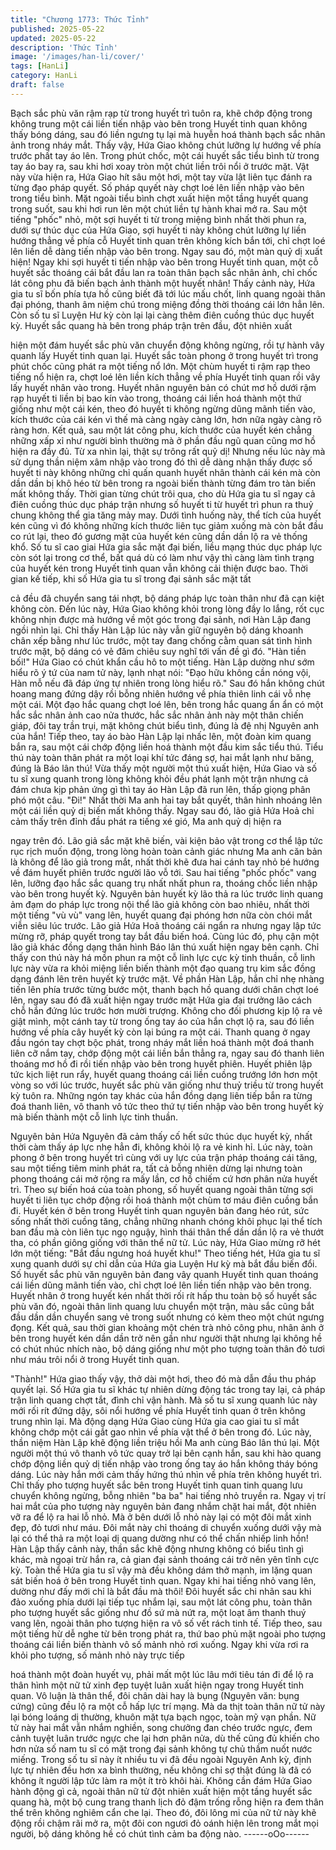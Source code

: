 ```yaml
---
title: "Chương 1773: Thức Tỉnh"
published: 2025-05-22
updated: 2025-05-22
description: 'Thức Tỉnh'
image: '/images/han-li/cover/'
tags: [HanLi]
category: HanLi
draft: false
---
```


Bạch sắc phù văn rậm rạp từ trong huyết trì tuôn ra, khẽ chớp
động trong không trung một cái liền tiến nhập vào bên trong Huyết
tinh quan không thấy bóng dáng, sau đó liền ngưng tụ lại mà
huyễn hoá thành bạch sắc nhân ảnh trong nháy mắt.
Thấy vậy, Hứa Giao không chút lưỡng lự hướng về phía trước
phất tay áo lên. Trong phút chốc, một cái huyết sắc tiểu bình từ
trong tay áo bay ra, sau khi hơi xoay tròn một chút liền trôi nổi ở
trước mặt.
Vật này vừa hiện ra, Hứa Giao hít sâu một hơi, một tay vừa lật
liên tục đánh ra từng đạo pháp quyết. Số pháp quyết này chợt loé
lên liền nhập vào bên trong tiểu bình. Mặt ngoài tiểu bình chợt
xuất hiện một tầng huyết quang trong suốt, sau khi hơi run lên
một chút liền tự hành khai mở ra.
Sau một tiếng "phốc" nhỏ, một sợi huyết ti từ trong miệng bình
nhất thời phun ra, dưới sự thúc dục của Hứa Giao, sợi huyết ti
này không chút lưỡng lự liền hướng thẳng về phía cỗ Huyết tinh
quan trên không kích bắn tới, chỉ chợt loé lên liền dễ dàng tiến
nhập vào bên trong. Ngay sau đó, một màn quỷ dị xuất hiện!
Ngay khi sợi huyết ti tiến nhập vào bên trong Huyết tinh quan, một
cỗ huyết sắc thoáng cái bắt đầu lan ra toàn thân bạch sắc nhân
ảnh, chỉ chốc lát công phu đã biến bạch ảnh thành một huyết
nhân!
Thấy cảnh này, Hứa gia tu sĩ bốn phía tựa hồ cũng biết đã tới lúc
mấu chốt, linh quang ngoài thân đại phóng, thanh âm niệm chú
trong miệng đồng thời thoáng cái lớn hẳn lên. Còn số tu sĩ Luyện
Hư kỳ còn lại lại càng thêm điên cuồng thúc dục huyết kỳ.
Huyết sắc quang hà bên trong pháp trận trên đầu, đột nhiên xuất

hiện một đám huyết sắc phù văn chuyển động không ngừng, rồi
tự hành vây quanh lấy Huyết tinh quan lại.
Huyết sắc toàn phong ở trong huyết trì trong phút chốc cũng phát
ra một tiếng nổ lớn. Một chùm huyết ti rậm rạp theo tiếng nổ hiện
ra, chợt loé lên liền kích thẳng về phía Huyết tinh quan rồi vây lấy
huyết nhân vào trong.
Huyết nhân nguyên bản có chút mơ hồ dưới rậm rạp huyết ti liền
bị bao kín vào trong, thoáng cái liền hoá thành một thứ giống như
một cái kén, theo đó huyết ti không ngừng dũng mãnh tiến vào,
kích thước của cái kén vì thế mà càng ngày càng lớn, hơn nữa
ngày càng rõ ràng hơn.
Kết quả, sau một lát công phu, kích thước của huyết kén chẳng
những xấp xỉ như người bình thường mà ở phần đầu ngũ quan
cũng mơ hồ hiện ra đầy đủ. Từ xa nhìn lại, thật sự trông rất quỷ
dị!
Nhưng nếu lúc này mà sử dụng thần niệm xâm nhập vào trong đó
thì dễ dàng nhận thấy được số huyết ti này không những chỉ quấn
quanh huyết nhân thành cái kén mà còn dần dần bị khô héo từ
bên trong ra ngoài biến thành từng đám tro tàn biến mất không
thấy.
Thời gian từng chút trôi qua, cho dù Hứa gia tu sĩ ngay cả điên
cuồng thúc dục pháp trận nhưng số huyết ti từ huyết trì phun ra
thuỷ chung không thể gia tăng mảy may.
Dưới tình huống này, thể tích của huyết kén cũng vì đó không
những kích thước liên tục giảm xuống mà còn bắt đầu co rút lại,
theo đó gương mặt của huyết kén cũng dần dần lộ ra vẻ thống
khổ.
Số tu sĩ cao giai Hứa gia sắc mặt đại biến, liều mạng thúc dục
pháp lực còn sót lại trong cơ thể, bất quá dù có làm như vậy thì
càng làm tình trạng của huyết kén trong Huyết tinh quan vẫn
không cải thiện được bao.
Thời gian kế tiếp, khi số Hứa gia tu sĩ trong đại sảnh sắc mặt tất

cả đều đã chuyển sang tái nhợt, bộ dáng pháp lực toàn thân như
đã cạn kiệt không còn. Đến lúc này, Hứa Giao không khỏi trong
lòng đầy lo lắng, rốt cục không nhịn được mà hướng về một góc
trong đại sảnh, nơi Hàn Lập đang ngồi nhìn lại. Chỉ thấy Hàn Lập
lúc này vẫn giữ nguyên bộ dáng khoanh chân xếp bằng như lúc
trước, một tay đang chống cằm quan sát tình hình trước mặt, bộ
dáng có vẻ đăm chiêu suy nghĩ tới vấn đề gì đó.
"Hàn tiền bối!"
Hứa Giao có chút khẩn cầu hô to một tiếng.
Hàn Lập dường như sớm hiểu rõ ý tứ của nam tử này, lạnh nhạt
nói:
"Đạo hữu không cần nóng vội, Hàn mỗ nếu đã đáp ứng tự nhiên
trong lòng hiểu rõ."
Sau đó hắn không chút hoang mang đứng dậy rồi bỗng nhiên
hướng về phía thiên linh cái vỗ nhẹ một cái. Một đạo hắc quang
chợt loé lên, bên trong hắc quang ẩn ẩn có một hắc sắc nhân ảnh
cao nửa thước, hắc sắc nhân ảnh này một thân chiến giáp, đôi
tay trần trụi, mặt không chút biểu tình, đúng là đệ nhị Nguyên anh
của hắn!
Tiếp theo, tay áo bào Hàn Lập lại nhấc lên, một đoàn kim quang
bắn ra, sau một cái chớp động liền hoá thành một đầu kim sắc
tiểu thú. Tiểu thú này toàn thân phát ra một loại khí tức đáng sợ,
hai mắt lạnh như băng, đúng là Báo lân thú!
Vừa thấy một người một thú xuất hiện, Hứa Giao và số tu sĩ xung
quanh trong lòng không khỏi đều phát lạnh một trận nhưng cả
đám chưa kịp phản ứng gì thì tay áo Hàn Lập đã run lên, thấp
giọng phân phó một câu.
"Đi!"
Nhất thời Ma anh hai tay bắt quyết, thân hình nhoáng lên một cái
liền quỷ dị biến mất không thấy. Ngay sau đó, lão giả Hứa Hoả chỉ
cảm thấy trên đỉnh đầu phát ra tiếng xé gió, Ma anh quỷ dị hiện ra

ngay trên đó. Lão giả sắc mặt khẽ biến, vài kiện bảo vật trong cơ
thể lập tức rục rịch muốn động, trong lòng hoàn toàn cảnh giác
nhưng Ma anh căn bản là không để lão giả trong mắt, nhất thời
khẽ đưa hai cánh tay nhỏ bé hướng về đám huyết phiên trước
người lão vỗ tới.
Sau hai tiếng "phốc phốc" vang lên, lưỡng đạo hắc sắc quang trụ
nhất nhất phun ra, thoáng chốc liền nhập vào bên trong huyết kỳ.
Nguyên bản huyết kỳ lão thả ra lúc trước linh quang ảm đạm do
pháp lực trong nội thể lão giả không còn bao nhiêu, nhất thời một
tiếng "vù vù" vang lên, huyết quang đại phóng hơn nữa còn chói
mắt viễn siêu lúc trước. Lão giả Hứa Hoả thoáng cái ngẩn ra
nhưng ngay lập tức mừng rỡ, pháp quyết trong tay bắt đầu biến
hoá.
Cùng lúc đó, phụ cận một lão giả khác đồng dạng thân hình Báo
lân thú xuất hiện ngay bên cạnh. Chỉ thấy con thú này há mồn
phun ra một cỗ linh lực cực kỳ tinh thuần, cỗ linh lực này vừa ra
khỏi miệng liền biến thành một đạo quang trụ kim sắc đồng dạng
đánh lên trên huyết kỳ trước mặt.
Về phần Hàn Lập, hắn chỉ nhẹ nhàng tiến lên phía trước từng
bước một, thanh bạch hồ quang dưới chân chợt loé lên, ngay sau
đó đã xuất hiện ngay trước mặt Hứa gia đại trưởng lão cách chỗ
hắn đứng lúc trước hơn mười trượng. Không cho đối phương kịp
lộ ra vẻ giật mình, một cánh tay từ trong ống tay áo của hắn chợt
lộ ra, sau đó liền hướng về phía cây huyết kỳ còn lại búng ra một
cái.
Thanh quang ở ngay đầu ngón tay chợt bộc phát, trong nháy mắt
liền hoá thành một đoá thanh liên cỡ nắm tay, chớp động một cái
liền bắn thẳng ra, ngay sau đó thanh liên thoáng mơ hồ đi rồi tiến
nhập vào bên trong huyết phiên. Huyết phiên lập tức kịch liệt run
rẩy, huyết quang thoáng cái liền cuồng trướng lớn hơn một vòng
so với lúc trước, huyết sắc phù văn giống như thuỷ triều từ trong
huyết kỳ tuôn ra.
Những ngón tay khác của hắn đồng dạng liên tiếp bắn ra từng
đoá thanh liên, vô thanh vô tức theo thứ tự tiến nhập vào bên
trong huyết kỳ mà biến thành một cỗ linh lực tinh thuần.

Nguyên bản Hứa Nguyên đã cảm thấy cố hết sức thúc dục huyết
kỳ, nhất thời càm thấy áp lực nhẹ hẳn đi, không khỏi lộ ra vẻ kinh
hỉ.
Lúc này, toàn phong ở bên trong huyết trì cùng với uy lực của trận
pháp thoáng cái tăng, sau một tiếng tiêm minh phát ra, tất cả
bỗng nhiên dừng lại nhưng toàn phong thoáng cái mở rộng ra
mấy lần, cơ hồ chiếm cứ hơn phân nửa huyết trì.
Theo sự biến hoá của toàn phong, số huyết quang ngoài thân
từng sợi huyết ti liên tục chớp động rồi hoá thành một chùm tơ
máu điên cuồng bắn đi.
Huyết kén ở bên trong Huyết tinh quan nguyên bản đang héo rút,
sức sống nhất thời cuồng tăng, chẳng những nhanh chóng khôi
phục lại thể tích ban đầu mà còn liên tục ngọ nguậy, hình thái
thân thể dần dần lộ ra vẻ thướt tha, có phần giông giống với thân
thể nữ tử.
Lúc này, Hứa Giao mừng rỡ hét lớn một tiếng:
"Bắt đầu ngưng hoá huyết khu!"
Theo tiếng hét, Hứa gia tu sĩ xung quanh dưới sự chỉ dẫn của
Hứa gia Luyện Hư kỳ mà bắt đầu biến đổi. Số huyết sắc phù văn
nguyên bản đang vây quanh Huyết tinh quan thoáng cái liền dũng
mãnh tiến vào, chỉ chợt loé lên liền tiến nhập vào bên trong.
Huyết nhân ở trong huyết kén nhất thời rối rít hấp thu toàn bộ số
huyết sắc phù văn đó, ngoài thân linh quang lưu chuyển một trận,
màu sắc cũng bắt đầu dần dần chuyển sang vẻ trong suốt nhưng
có kèm theo một chút ngưng đọng.
Kết quả, sau thời gian khoảng một chén trà nhỏ công phu, nhân
ảnh ở bên trong huyết kén dần dần trở nên gần như người thật
nhưng lại không hề có chút nhúc nhích nào, bộ dáng giống như
một pho tượng toàn thân đỏ tươi như máu trôi nổi ở trong Huyết
tinh quan.

"Thành!"
Hứa giao thấy vậy, thở dài một hơi, theo đó mà dẫn đầu thu pháp
quyết lại. Số Hứa gia tu sĩ khác tự nhiên dừng động tác trong tay
lại, cả pháp trận linh quang chợt tắt, đình chỉ vận hành. Mà số tu
sĩ xung quanh lúc này mới rối rít đứng dậy, sôi nổi hướng về phía
Huyết tinh quan ở trên không trung nhìn lại. Mà động dạng Hứa
Giao cùng Hứa gia cao giai tu sĩ mắt không chớp một cái gắt gao
nhìn về phía vật thể ở bên trong đó.
Lúc này, thần niệm Hàn Lập khẽ động liền triệu hồi Ma anh cùng
Báo lân thú lại. Một người một thú vô thanh vô tức quay trở lại
bên cạnh hắn, sau khi hào quang chớp động liền quỷ dị tiến nhập
vào trong ống tay áo hắn không tháy bóng dáng. Lúc này hắn mới
cảm thấy hứng thú nhìn về phía trên không huyết trì.
Chỉ thấy pho tượng huyết sắc bên trong Huyết tinh quan tinh
quang lưu chuyển không ngừng, bỗng nhiên "ba ba" hai tiếng nhỏ
truyền ra. Ngay vị trí hai mắt của pho tượng này nguyên bản đang
nhắm chặt hai mắt, đột nhiên vỡ ra để lộ ra hai lỗ nhỏ. Mà ở bên
dưới lỗ nhỏ này lại có một đôi mắt xinh đẹp, đỏ tươi như máu. Đôi
mắt này chỉ thoáng di chuyển xuống dưới vậy mà lại có thể thả ra
một loại dị quang dường như có thể chấn nhiếp linh hồn!
Hàn Lập thấy cảnh này, thần sắc khẽ động nhưng không có biểu
tình gì khác, mà ngoại trừ hắn ra, cả gian đại sảnh thoáng cái trở
nên yên tĩnh cực kỳ. Toàn thể Hứa gia tu sĩ vậy mà đều không
dám thở mạnh, im lặng quan sát biến hoá ở bên trong Huyết tinh
quan.
Ngay khi hai tiếng nhỏ vang lên, dường như đấy mới chỉ là bắt
đầu mà thôi!
Đôi huyết sắc chi nhãn sau khi đảo xuống phía dưới lại tiếp tục
nhắm lại, sau một lát công phu, toàn thân pho tượng huyết sắc
giống như đồ sứ mà nứt ra, một loạt âm thanh thuý vang lên,
ngoài thân pho tượng hiện ra vô số vết rách tinh tế. Tiếp theo, sau
một tiếng hừ dễ nghe từ bên trong phát ra, thứ bao phủ mặt ngoài
pho tượng thoáng cái liền biến thành vô số mảnh nhỏ rơi xuống.
Ngay khi vừa rơi ra khỏi pho tượng, số mảnh nhỏ này trực tiếp

hoá thành một đoàn huyết vụ, phải mất một lúc lâu mới tiêu tán đi
để lộ ra thân hình một nữ tử xinh đẹp tuyệt luân xuất hiện ngay
trong Huyết tinh quan. Vô luận là thân thể, đôi chân dài hay là
bụng (Nguyên văn: bụng cứng) cũng đều lộ ra một cỗ hấp lực trí
mạng. Mà da thịt toàn thân nữ tử này lại bóng loáng dị thường,
khuôn mặt tựa bạch ngọc, toàn mỹ vạn phần.
Nữ tử này hai mắt vẫn nhắm nghiền, song chưởng đan chéo
trước ngực, đem cảnh tuyệt luân trước ngực che lại hơn phân
nửa, dù thế cũng đủ khiến cho hơn nửa số nam tu sĩ có mặt trong
đại sảnh không tự chủ thầm nuốt nước miếng.
Trong số tu sĩ này ít nhiều tu vi đã đều ngoài Nguyên Anh kỳ, định
lực tự nhiên đều hơn xa bình thường, nếu không chỉ sợ thật đúng
là đã có không ít người lập tức làm ra một ít trò khôi hài.
Không cần đám Hứa Giao hành động gì cả, ngoài thân nữ tử đột
nhiên xuất hiện một tầng huyết sắc quang hà, một bộ cung trang
thanh lịch đỏ đậm trống rỗng hiện ra đem thân thể trên không
nghiêm cẩn che lại.
Theo đó, đôi lông mi của nữ tử này khẽ động rồi chậm rãi mở ra,
một đôi con ngươi đỏ oánh hiện lên trong mắt mọi người, bộ dáng
không hề có chút tình cảm ba động nào.
------oOo------
